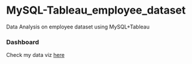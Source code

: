 # MySQL-Tableau_employee_dataset
Data Analysis on employee dataset using MySQL+Tableau

### Dashboard
Check my data viz [here](https://public.tableau.com/views/MySQLTableau_employees_dataset/Dashboard1?:language=en-US&:display_count=n&:origin=viz_share_link)
